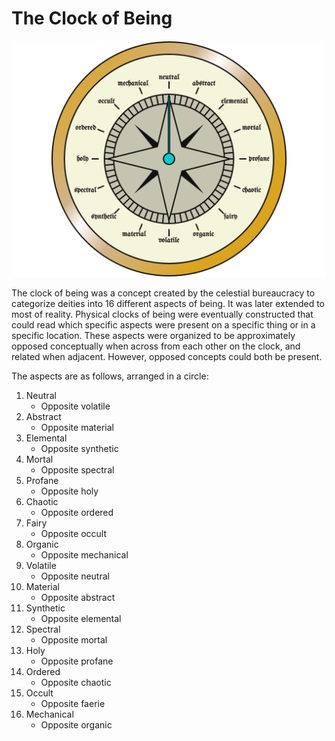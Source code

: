 # The Clock of Being

<meta property="og:description" content="The clock of being was a concept created by the celestial bureaucracy to categorize deities into 16 different aspects of being.">

![The clock of being](clock-of-being.png)

The clock of being was a concept created by the celestial bureaucracy to categorize deities into 16 different aspects of being. It was later extended to most of reality. Physical clocks of being were eventually constructed that could read which specific aspects were present on a specific thing or in a specific location. These aspects were organized to be approximately opposed conceptually when across from each other on the clock, and related when adjacent. However, opposed concepts could both be present.

The aspects are as follows, arranged in a circle:

1. Neutral
   - Opposite volatile
2. Abstract
   - Opposite material
3. Elemental
   - Opposite synthetic
4. Mortal
   - Opposite spectral
5. Profane
   - Opposite holy
6. Chaotic
   - Opposite ordered
7. Fairy
   - Opposite occult
8. Organic
   - Opposite mechanical
9. Volatile
    - Opposite neutral
10. Material
    - Opposite abstract
11. Synthetic
    - Opposite elemental
12. Spectral
    - Opposite mortal
13. Holy
    - Opposite profane
14. Ordered
    - Opposite chaotic
15. Occult
    - Opposite faerie
16. Mechanical
    - Opposite organic